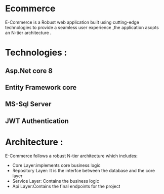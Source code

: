 # Ecommerce
E-Commerce is a Robust web application built using cutting-edge technologies to provide a seamless user experience ,the application asopts an N-tier architecture .
# Technologies :
## Asp.Net core 8
## Entity Framework core
## MS-Sql Server
## JWT Authentication
# Architecture :
E-Commerce follows a robust N-tier architecture which includes:
- Core Layer:implements core business logic 
- Repository Layer: It is the interfce between the database and the core layer
- Service Layer: Contains the business logic
- Api Layer:Contains the final endpoints for the project 

